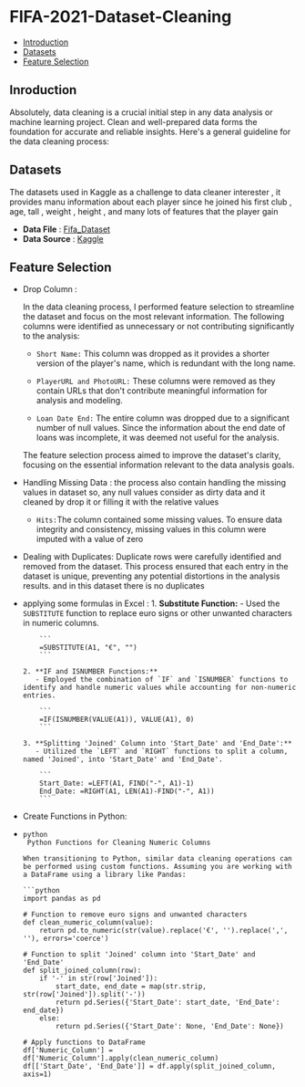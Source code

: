# FIFA-2021-Dataset-Cleaning
- [Introduction](#Introduction)
- [Datasets](#Datasets)
- [Feature Selection](#Feature_Selection)






## Inroduction

Absolutely, data cleaning is a crucial initial step in any data analysis or machine learning project. Clean and well-prepared data forms the foundation for accurate and reliable insights. Here's a general guideline for the data cleaning process:


## Datasets 
The datasets used in Kaggle as a challenge to data cleaner interester , it provides manu information about each player since he joined his first club , age, tall , weight , height , and many lots of features that the player gain
- **Data File** : [Fifa_Dataset](https://github.com/AbdallahOdeh2/FIFA-2021-Dataset-Cleaning/blob/c1d79745ee7f6eb875d748ca873aa34dfd384f36/fifa21%20raw%20data%20v2.csv)
- **Data Source** : [Kaggle](https://www.kaggle.com/datasets/yagunnersya/fifa-21-messy-raw-dataset-for-cleaning-exploring/data?select=fifa21+raw+data+v2.csv)


## Feature Selection
- Drop Column :
  
    In the data cleaning process, I performed feature selection to streamline the dataset and focus on the most relevant information. The following columns were identified as unnecessary or not contributing significantly to the analysis:
    
    - `Short Name:` This column was dropped as it provides a shorter version of the player's name, which is redundant with the long name.
    
    - `PlayerURL and PhotoURL:` These columns were removed as they contain URLs that don't contribute meaningful information for analysis and modeling.
    
    - `Loan Date End:` The entire column was dropped due to a significant number of null values. Since the information about the end date of loans was incomplete, it was deemed not useful for the analysis.
    
    The feature selection process aimed to improve the dataset's clarity, focusing on the essential information relevant to the data analysis goals.
  
- Handling Missing Data :
    the process also contain handling the missing values in dataset so, any null values consider as dirty data and it cleaned by drop it or filling it with the relative values
    - `Hits:`The column contained some missing values. To ensure data integrity and consistency, missing values in this column were imputed with a value of zero

- Dealing with Duplicates:
    Duplicate rows were carefully identified and removed from the dataset. This process ensured that each entry in the dataset is unique, preventing any potential distortions in the analysis results.
    and in this dataset there is no duplicates
  
- applying some formulas in Excel :
      1. **Substitute Function:**
         - Used the `SUBSTITUTE` function to replace euro signs or other unwanted characters in numeric columns.
      
          ```
          =SUBSTITUTE(A1, "€", "")
          ```
      
      2. **IF and ISNUMBER Functions:**
         - Employed the combination of `IF` and `ISNUMBER` functions to identify and handle numeric values while accounting for non-numeric entries.
      
          ```
          =IF(ISNUMBER(VALUE(A1)), VALUE(A1), 0)
          ```
      
      3. **Splitting 'Joined' Column into 'Start_Date' and 'End_Date':**
         - Utilized the `LEFT` and `RIGHT` functions to split a column, named 'Joined', into 'Start_Date' and 'End_Date'.
      
          ```
          Start_Date: =LEFT(A1, FIND("-", A1)-1)
          End_Date: =RIGHT(A1, LEN(A1)-FIND("-", A1))
          ```
- Create Functions in Python:
-   ```
    python
     Python Functions for Cleaning Numeric Columns
    
    When transitioning to Python, similar data cleaning operations can be performed using custom functions. Assuming you are working with a DataFrame using a library like Pandas:
    
    ```python
    import pandas as pd
    
    # Function to remove euro signs and unwanted characters
    def clean_numeric_column(value):
        return pd.to_numeric(str(value).replace('€', '').replace(',', ''), errors='coerce')
    
    # Function to split 'Joined' column into 'Start_Date' and 'End_Date'
    def split_joined_column(row):
        if '-' in str(row['Joined']):
            start_date, end_date = map(str.strip, str(row['Joined']).split('-'))
            return pd.Series({'Start_Date': start_date, 'End_Date': end_date})
        else:
            return pd.Series({'Start_Date': None, 'End_Date': None})
    
    # Apply functions to DataFrame
    df['Numeric_Column'] = df['Numeric_Column'].apply(clean_numeric_column)
    df[['Start_Date', 'End_Date']] = df.apply(split_joined_column, axis=1)







         
